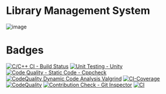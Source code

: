 # Library Management System

![image](https://user-images.githubusercontent.com/77241236/125119693-15b6e980-e10f-11eb-87fe-bea476a148a7.png)


# Badges 

[![C/C++ CI - Build Status](https://github.com/prakash283/MiniProject_C/actions/workflows/c_build.yml/badge.svg)](https://github.com/prakash283/MiniProject_C/actions/workflows/c_build.yml)
[![Unit Testing - Unity](https://github.com/prakash283/MiniProject_C/actions/workflows/unity.yml/badge.svg)](https://github.com/prakash283/MiniProject_C/actions/workflows/unity.yml)
[![Code Quality - Static Code - Cppcheck](https://github.com/prakash283/MiniProject_C/actions/workflows/cppcheck.yml/badge.svg)](https://github.com/prakash283/MiniProject_C/actions/workflows/cppcheck.yml)
[![CodeQuality Dynamic Code Analysis Valgrind](https://github.com/prakash283/MiniProject_C/actions/workflows/CodequalityDynamic.yml/badge.svg)](https://github.com/prakash283/MiniProject_C/actions/workflows/CodequalityDynamic.yml)
[![CI-Coverage](https://github.com/prakash283/MiniProject_C/actions/workflows/gcov.yml/badge.svg)](https://github.com/prakash283/MiniProject_C/actions/workflows/gcov.yml)
[![CodeQuality](https://www.code-inspector.com/project/24865/score/svg)](https://www.code-inspector.com/project/24865/score/svg)
[![Contribution Check - Git Inspector](https://github.com/prakash283/MiniProject_C/actions/workflows/gitinspector.yml/badge.svg)](https://github.com/prakash283/MiniProject_C/actions/workflows/gitinspector.yml)
[![CI](https://github.com/prakash283/MiniProject_C/actions/workflows/main.yml/badge.svg)](https://github.com/prakash283/MiniProject_C/actions/workflows/main.yml)
